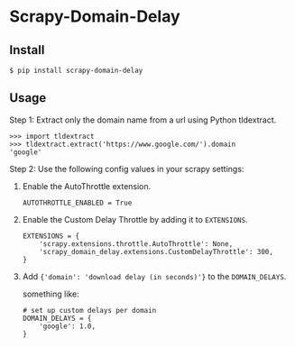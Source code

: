 # Scrapy-Domain-Delay

## Install
```
$ pip install scrapy-domain-delay
```

## Usage

Step 1: Extract only the domain name from a url using Python tldextract.

```
>>> import tldextract
>>> tldextract.extract('https://www.google.com/').domain
'google'
```

Step 2: Use the following config values in your scrapy settings:

1. Enable the AutoThrottle extension.

	```
	AUTOTHROTTLE_ENABLED = True
	```

2. Enable the Custom Delay Throttle by adding it to `EXTENSIONS`.

	```
	EXTENSIONS = {
	    'scrapy.extensions.throttle.AutoThrottle': None,
	    'scrapy_domain_delay.extensions.CustomDelayThrottle': 300,
	}
	```

3. Add `{'domain': 'download delay (in seconds)'}` to the `DOMAIN_DELAYS`.

	something like:

	```
	# set up custom delays per domain
	DOMAIN_DELAYS = {
	    'google': 1.0,
	}
	```
